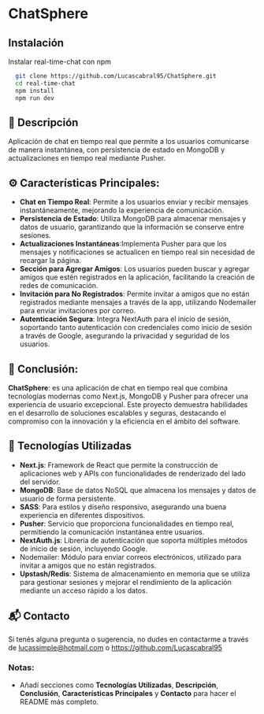 # ChatSphere

## Instalación

Instalar real-time-chat con npm

```bash
  git clone https://github.com/Lucascabral95/ChatSphere.git
  cd real-time-chat
  npm install 
  npm run dev
```
 
## 🌟 Descripción

Aplicación de chat en tiempo real que permite a los usuarios comunicarse de manera instantánea, con persistencia de estado en MongoDB y actualizaciones en tiempo real mediante Pusher.

## ⚙️ Características Principales:

- **Chat en Tiempo Real**: Permite a los usuarios enviar y recibir mensajes instantáneamente, mejorando la experiencia de comunicación.
- **Persistencia de Estado**: Utiliza MongoDB para almacenar mensajes y datos de usuario, garantizando que la información se conserve entre sesiones.
- **Actualizaciones Instantáneas**:Implementa Pusher para que los mensajes y notificaciones se actualicen en tiempo real sin necesidad de recargar la página.
- **Sección para Agregar Amigos**: Los usuarios pueden buscar y agregar amigos que estén registrados en la aplicación, facilitando la creación de redes de comunicación.
- **Invitación para No Registrados**: Permite invitar a amigos que no están registrados mediante mensajes a través de la app, utilizando Nodemailer para enviar invitaciones por correo.
- **Autenticación Segura**: Integra NextAuth para el inicio de sesión, soportando tanto autenticación con credenciales como inicio de sesión a través de Google, asegurando la privacidad y seguridad de los usuarios.

## 📄 Conclusión:

**ChatSphere**: es una aplicación de chat en tiempo real que combina tecnologías modernas como Next.js, MongoDB y Pusher para ofrecer una experiencia de usuario excepcional. Este proyecto demuestra habilidades en el desarrollo de soluciones escalables y seguras, destacando el compromiso con la innovación y la eficiencia en el ámbito del software.

## 🚀 Tecnologías Utilizadas 

- **Next.js**: Framework de React que permite la construcción de aplicaciones web y APIs con funcionalidades de renderizado del lado del servidor.
- **MongoDB**: Base de datos NoSQL que almacena los mensajes y datos de usuario de forma persistente.
- **SASS**: Para estilos y diseño responsivo, asegurando una buena experiencia en diferentes dispositivos.
- **Pusher**: Servicio que proporciona funcionalidades en tiempo real, permitiendo la comunicación instantánea entre usuarios.
- **NextAuth.js**: Librería de autenticación que soporta múltiples métodos de inicio de sesión, incluyendo Google.
- Nodemailer: Módulo para enviar correos electrónicos, utilizado para invitar a amigos que no están registrados.
- **Upstash/Redis**: Sistema de almacenamiento en memoria que se utiliza para gestionar sesiones y mejorar el rendimiento de la aplicación mediante un acceso rápido a los datos.

## 📬 Contacto

Si tenés alguna pregunta o sugerencia, no dudes en contactarme a través de lucassimple@hotmail.com o https://github.com/Lucascabral95

### Notas: 

- Añadí secciones como **Tecnologías Utilizadas**, **Descripción**, **Conclusión**, **Características Principales** y **Contacto** para hacer el README más completo.
